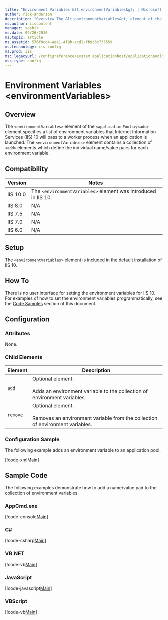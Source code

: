 ```yaml
---
title: "Environment Variables &lt;environmentVariables&gt; | Microsoft Docs"
author: rick-anderson
description: "Overview The &lt;environmentVariables&gt; element of the &lt;applicationPools&gt; / &lt;add&gt; element specifies a list of environment variables that Intern..."
ms.author: iiscontent
manager: soshir
ms.date: 09/26/2016
ms.topic: article
ms.assetid: 576f8cd4-aee1-4f9b-acd2-fb9c6c73355d
ms.technology: iis-config
ms.prod: iis
msc.legacyurl: /configreference/system.applicationhost/applicationpools/add/environmentvariables
msc.type: config
---
```

Environment Variables &lt;environmentVariables&gt;
====================
<a id="001"></a>
## Overview

The `<environmentVariables>` element of the `<applicationPools>`/`<add>` element specifies a list of environment variables that Internet Information Services (IIS) 10 will pass to a worker process when an application is launched. The `<environmentVariables>` element contains a collection of `<add>` elements which define the individual name/value pairs for each environment variable.

<a id="002"></a>
## Compatibility

| Version | Notes |
| --- | --- |
| IIS 10.0 | The `<environmentVariables>` element was introduced in IIS 10. |
| IIS 8.0 | N/A |
| IIS 7.5 | N/A |
| IIS 7.0 | N/A |
| IIS 6.0 | N/A |

<a id="003"></a>
## Setup

The `<environmentVariables>` element is included in the default installation of IIS 10.

<a id="004"></a>
## How To

There is no user interface for setting the environment variables for IIS 10. For examples of how to set the environment variables programmatically, see the [Code Samples](#006) section of this document.

<a id="005"></a>
## Configuration

### Attributes

None.

### Child Elements

| Element | Description |
| --- | --- |
| [`add`](add.md) | Optional element.<br><br>Adds an environment variable to the collection of environment variables. |
| `remove` | Optional element.<br><br>Removes an environment variable from the collection of environment variables. |

### Configuration Sample

The following example adds an environment variable to an application pool.

[!code-xml[Main](index/samples/sample1.xml)]
 
<a id="006"></a>
## Sample Code

The following examples demonstrate how to add a name/value pair to the collection of environment variables.

### AppCmd.exe

[!code-console[Main](index/samples/sample2.cmd)]

### C#

[!code-csharp[Main](index/samples/sample3.cs)]

### VB.NET

[!code-vb[Main](index/samples/sample4.vb)]

### JavaScript

[!code-javascript[Main](index/samples/sample5.js)]

### VBScript

[!code-vb[Main](index/samples/sample6.vb)]